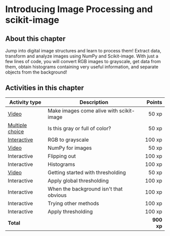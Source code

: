 # Introducing Image Processing and scikit-image

## About this chapter

Jump into digital image structures and learn to process them! Extract data, transform and analyze images using NumPy and Scikit-image. With just a few lines of code, you will convert RGB images to grayscale, get data from them, obtain histograms containing very useful information, and separate objects from the background!

## Activities in this chapter

Activity type           | Description                              | Points
------------------------|------------------------------------------|-----------:
[Video](1.mp4)          | Make images come alive with scikit-image |    50 xp
[Multiple choice](1.md) | Is this gray or full of color?           |    50 xp
[Interactive](2.md)     | RGB to grayscale                         |   100 xp
[Video](2.mp4)          | NumPy for images                         |    50 xp
Interactive             | Flipping out                             |   100 xp
Interactive             | Histograms                               |   100 xp
[Video](3.mp4)          | Getting started with thresholding        |    50 xp
Interactive             | Apply global thresholding                |   100 xp
Interactive             | When the background isn't that obvious   |   100 xp
Interactive             | Trying other methods                     |   100 xp
Interactive             | Apply thresholding                       |   100 xp
**Total**               |                                          | **900 xp**
